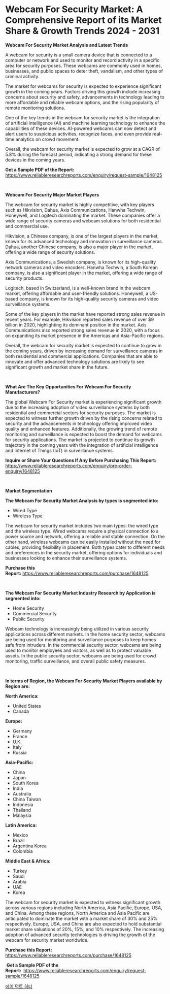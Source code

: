 <p><h1>Webcam For Security Market: A Comprehensive Report of its Market Share & Growth Trends 2024 - 2031</h1></p><p><strong>Webcam For Security Market Analysis and Latest Trends</strong></p>
<p><p>A webcam for security is a small camera device that is connected to a computer or network and used to monitor and record activity in a specific area for security purposes. These webcams are commonly used in homes, businesses, and public spaces to deter theft, vandalism, and other types of criminal activity.</p><p>The market for webcams for security is expected to experience significant growth in the coming years. Factors driving this growth include increasing concerns about security and safety, advancements in technology leading to more affordable and reliable webcam options, and the rising popularity of remote monitoring solutions.</p><p>One of the key trends in the webcam for security market is the integration of artificial intelligence (AI) and machine learning technology to enhance the capabilities of these devices. AI-powered webcams can now detect and alert users to suspicious activities, recognize faces, and even provide real-time analytics on crowd movement.</p><p>Overall, the webcam for security market is expected to grow at a CAGR of 5.8% during the forecast period, indicating a strong demand for these devices in the coming years.</p></p>
<p><strong>Get a Sample PDF of the Report:&nbsp;</strong> <a href="https://www.reliableresearchreports.com/enquiry/request-sample/1648125">https://www.reliableresearchreports.com/enquiry/request-sample/1648125</a></p>
<p>&nbsp;</p>
<p><strong>Webcam For Security Major Market Players</strong></p>
<p><p>The webcam for security market is highly competitive, with key players such as Hikvision, Dahua, Axis Communications, Hanwha Techwin, Honeywell, and Logitech dominating the market. These companies offer a wide range of security cameras and webcam solutions for both residential and commercial use.</p><p>Hikvision, a Chinese company, is one of the largest players in the market, known for its advanced technology and innovation in surveillance cameras. Dahua, another Chinese company, is also a major player in the market, offering a wide range of security solutions.</p><p>Axis Communications, a Swedish company, is known for its high-quality network cameras and video encoders. Hanwha Techwin, a South Korean company, is also a significant player in the market, offering a wide range of security products.</p><p>Logitech, based in Switzerland, is a well-known brand in the webcam market, offering affordable and user-friendly solutions. Honeywell, a US-based company, is known for its high-quality security cameras and video surveillance systems.</p><p>Some of the key players in the market have reported strong sales revenue in recent years. For example, Hikvision reported sales revenue of over $9 billion in 2020, highlighting its dominant position in the market. Axis Communications also reported strong sales revenue in 2020, with a focus on expanding its market presence in the Americas and Asia-Pacific regions.</p><p>Overall, the webcam for security market is expected to continue to grow in the coming years, driven by increasing demand for surveillance cameras in both residential and commercial applications. Companies that are able to innovate and offer advanced technology solutions are likely to see significant growth and market share in the future.</p></p>
<p>&nbsp;</p>
<p><strong>What Are The Key Opportunities For Webcam For Security Manufacturers?</strong></p>
<p><p>The global Webcam For Security market is experiencing significant growth due to the increasing adoption of video surveillance systems by both residential and commercial sectors for security purposes. The market is expected to witness further growth driven by the rising concerns related to security and the advancements in technology offering improved video quality and enhanced features. Additionally, the growing trend of remote monitoring and surveillance is expected to boost the demand for webcams for security applications. The market is projected to continue its growth trajectory in the coming years with the integration of artificial intelligence and Internet of Things (IoT) in surveillance systems.</p></p>
<p><strong>Inquire or Share Your Questions If Any Before Purchasing This Report:</strong> <a href="https://www.reliableresearchreports.com/enquiry/pre-order-enquiry/1648125">https://www.reliableresearchreports.com/enquiry/pre-order-enquiry/1648125</a></p>
<p>&nbsp;</p>
<p><strong>Market Segmentation</strong></p>
<p><strong>The Webcam For Security Market Analysis by types is segmented into:</strong></p>
<p><ul><li>Wired Type</li><li>Wireless Type</li></ul></p>
<p><p>The webcam for security market includes two main types: the wired type and the wireless type. Wired webcams require a physical connection to a power source and network, offering a reliable and stable connection. On the other hand, wireless webcams can be easily installed without the need for cables, providing flexibility in placement. Both types cater to different needs and preferences in the security market, offering options for individuals and businesses looking to enhance their surveillance systems.</p></p>
<p><strong>Purchase this Report:&nbsp;</strong><a href="https://www.reliableresearchreports.com/purchase/1648125">https://www.reliableresearchreports.com/purchase/1648125</a></p>
<p>&nbsp;</p>
<p><strong>The Webcam For Security Market Industry Research by Application is segmented into:</strong></p>
<p><ul><li>Home Security</li><li>Commercial Security</li><li>Public Security</li></ul></p>
<p><p>Webcam technology is increasingly being utilized in various security applications across different markets. In the home security sector, webcams are being used for monitoring and surveillance purposes to keep homes safe from intruders. In the commercial security sector, webcams are being used to monitor employees and visitors, as well as to protect valuable assets. In the public security sector, webcams are being used for crowd monitoring, traffic surveillance, and overall public safety measures.</p></p>
<p>&nbsp;</p>
<p><strong>In terms of Region, the Webcam For Security Market Players available by Region are:</strong></p>
<p>
    <p> <strong> North America: </strong>
        <ul>
            <li>United States</li>
            <li>Canada</li>
        </ul>
        </p> 
    <p> <strong> Europe: </strong>
        <ul>
            <li>Germany</li>
            <li>France</li>
            <li>U.K.</li>
            <li>Italy</li>
            <li>Russia</li>
        </ul>
        </p> 
    <p> <strong> Asia-Pacific: </strong>
        <ul>
            <li>China</li>
            <li>Japan</li>
            <li>South Korea</li>
            <li>India</li>
            <li>Australia</li>
            <li>China Taiwan</li>
            <li>Indonesia</li>
            <li>Thailand</li>
            <li>Malaysia</li>
        </ul>
        </p> 
    <p> <strong> Latin America: </strong>
        <ul>
            <li>Mexico</li>
            <li>Brazil</li>
            <li>Argentina Korea</li>
            <li>Colombia</li>
        </ul>
        </p> 
    <p> <strong> Middle East & Africa: </strong>
        <ul>
            <li>Turkey</li>
            <li>Saudi</li>
            <li>Arabia</li>
            <li>UAE</li>
            <li>Korea</li>
        </ul>
    </p>
    </p>
<p><p>The webcam for security market is expected to witness significant growth across various regions including North America, Asia Pacific, Europe, USA, and China. Among these regions, North America and Asia Pacific are anticipated to dominate the market with a market share of 30% and 25% respectively. Europe, USA, and China are also expected to hold substantial market share valuations of 20%, 15%, and 10% respectively. The increasing adoption of advanced security technologies is driving the growth of the webcam for security market worldwide.</p></p>
<p><strong>Purchase this Report: </strong><a href="https://www.reliableresearchreports.com/purchase/1648125">https://www.reliableresearchreports.com/purchase/1648125</a></p>
<p>&nbsp;<strong>Get a Sample PDF of the Report:&nbsp;&nbsp;</strong><a href="https://www.reliableresearchreports.com/enquiry/request-sample/1648125">https://www.reliableresearchreports.com/enquiry/request-sample/1648125</a></p>
<p><strong></strong></p>
<p><p><a href="https://github.com/Maeennan456456/Market-Research-Report-List-1/blob/main/756276510657.md">에어 덕트 히터</a></p></p>